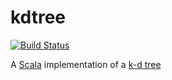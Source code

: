 kdtree
======

[![Build Status](https://travis-ci.org/hoesler/kdtree.svg?branch=master)](https://travis-ci.org/hoesler/kdtree)

A [Scala](http://www.scala-lang.org/) implementation of a [k-d tree](http://en.wikipedia.org/wiki/K-d_tree)
